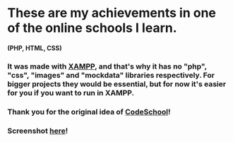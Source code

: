 # These are my achievements in one of the online schools I learn.
#### (PHP, HTML, CSS)
### It was made with [XAMPP](https://www.apachefriends.org/index.html), and that's why it has no "php", "css", "images" and "mockdata" libraries respectively. For bigger projects they would be essential, but for now it's easier for you if you want to run in XAMPP.
### Thank you for the original idea of [CodeSchool](https://www.codeschool.com/)!
### Screenshot [here](https://github.com/DoktOrk/online-school-achievements/blob/master/scr.png)!
